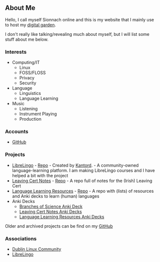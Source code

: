 
<!--
- Add Reasons Why and What I Use This Digital Garden For - Heading and Content
- Add Warnings/Things to Note - Heading and Content
-->
## About Me

Hello, I call myself Sionnach online and this is my website that I mainly use to host my [digital garden](./digital-gardens/_index.md).

I don't really like talking/revealing much about myself, but I will list some stuff about me below.

### Interests

- Computing/IT
  - Linux
  - FOSS/FLOSS
  - Privacy
  - Security
- Language
  - Linguistics
  - Language Learning
- Music
  - Listening
  - Instrument Playing
  - Production

<!--### Contact

Email:-->

### Accounts

- [GitHub](https://github.com/cutthroat78)

### Projects

- [LibreLingo](https://librelingo.app/) - [Repo](https://github.com/LibreLingo/LibreLingo) - Created by [Kantord](https://github.com/kantord). - A community-owned language-learning platform. I am making LibreLingo courses and I have helped a bit with the project <!--Add any LibreLingo courses I have made when I finish them or when I actually start work on them--> 
- [Leaving Cert Notes](https://cutthroat78.github.io/Leaving-Cert-Notes) - [Repo](https://github.com/cutthroat78/Leaving-Cert-Notes) -  A repo full of notes for the (Irish) Leaving Cert
- [Language Learning Resources](https://cutthroat78.github.io/Language-Learning-Resources) - [Repo](https://github.com/cutthroat78/Language-Learning-Resources) - A repo with (lists) of resources and Anki decks to learn (human) languages <!--Remove me when I move stuff from here to digital garden-->
- Anki Decks
  - [Branches of Science Anki Deck](https://github.com/cutthroat78/Branches-of-Science-Anki-Deck)
  - [Leaving Cert Notes Anki Decks](https://github.com/cutthroat78/Leaving-Cert-Notes/tree/main/anki)
  - [Language Learning Resources Anki Decks](https://github.com/cutthroat78/Language-Learning-Resources/releases) <!--Remove me when I move stuff from here to digital garden-->

Older and archived projects can be find on my [GitHub](https://github.com/cutthroat78?tab=repositories)

### Associations

- [Dublin Linux Community](https://dublinlinux.org)
- [LibreLingo](https://github.com/LibreLingo/LibreLingo)
